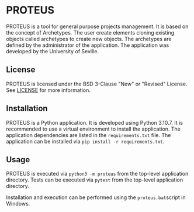 # PROTEUS
PROTEUS is a tool for general purpose projects management. It is based on the concept of Archetypes. The user create elements cloning existing objects called archetypes to create new objects. The archetypes are defined by the administrator of the application. The application was developed by the University of Seville.

## License
PROTEUS is licensed under the BSD 3-Clause "New" or "Revised" License. See [LICENSE](LICENSE) for more information.

## Installation
PROTEUS is a Python application. It is developed using Python 3.10.7. It is recommended to use a virtual environment to install the application. The application dependencies are listed in the `requirements.txt` file. The application can be installed via `pip install -r requirements.txt`.

## Usage
PROTEUS is executed via `python3 -m proteus` from the top-level application directory.
Tests can be executed via `pytest` from the top-level application directory.

Installation and execution can be performed using the `proteus.bat`script in Windows.

